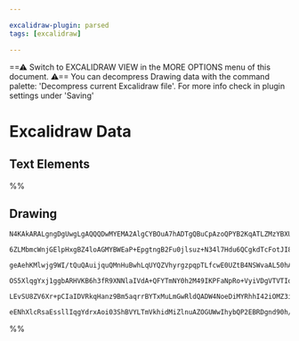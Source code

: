 ```yaml
---

excalidraw-plugin: parsed
tags: [excalidraw]

---
```

==⚠  Switch to EXCALIDRAW VIEW in the MORE OPTIONS menu of this document. ⚠== You can decompress Drawing data with the command palette: 'Decompress current Excalidraw file'. For more info check in plugin settings under 'Saving'


# Excalidraw Data

## Text Elements
%%
## Drawing
```compressed-json
N4KAkARALgngDgUwgLgAQQQDwMYEMA2AlgCYBOuA7hADTgQBuCpAzoQPYB2KqATLZMzYBXUtiRoIACyhQ4zZAHoFAc0JRJQgEYA6bGwC2CgF7N6hbEcK4OCtptbErHALRY8RMpWdx8Q1TdIEfARcZgRmBShcZQUebQBGeISaOiCEfQQOKGZuAG1wMFAwYogSbggAZWwAMyMKAEkAVWwAZgA2AEUARw6AQQApYg44AE4ADgA5FOLIWERywOwojmVg

6ZLMbmcWnjGElpHxgBZ4loAGMYBWEaP+EpgtngB2Fu0jlsuz+N34l7Hdu6QCgkdTcFotJI8M7Q75Qp5nCE8S6AqQIQjKaTceJHEbaJ5taFHM67HYI74o6yrcSoM4o5hQUhsADWCAAwmx8GxSOUAMTxBD8/nrSCaXDYJnKRlCDjEdmc7kSBnWZhwXCBLLCiDVQj4fAVWBrCSCDya+mMlkAdRBkm4fAKAgZzIQ+pghvQxrKKKlGI44RyaHiKLYquwa

geAehKMlwjg9WI/tQuQAuijquQMnHuBwhLqUYQZVhyrgzpqpTLfcwE0UZtB4NSWvaAL50hAIYhgtqXHhtMZjbEoxgsdhcNCXW72hhMVicCacMRYvuJfEXO01wjMAAiaSgbe41QIYRRmmEMoAosEMlkE9ncxOhHBiLgd+2A08jvDe2cjl2RsiJ0QOCZLMc3wFFOXFXc0H3fAwgKRtwBTOhcDgOB9Sfalq2gSR0mpCBH1IIC7gYQgEAoAAhMUJTLWU

OS5XlqgYxj1ggbARHVKB6h3fR9XNNlaIVdA+QFYTmNY0h2M49IKPFaNpRo+VyiVDgVTVTIoFEti1Mk/QADEdT1A1cI9dsiLEiSuJ4p0rWIUE0FXSAzK0izHRZF03QgYyNPEpz0gAJWEH0/SxUzNKybSAHkQzDLFIwKFjQo4ridM4KAdNwfQdXDVA/xKRywqSlKKkIIxqShELvPy9IABUsCgXoiGUEd0GCap1PK8z0jQ0g6vEtgKGw3AX1QG9QLiv

LEvSU8ZV6Xr+pCIaIDVRkqHanz9Bm5aqrrBYTxMuLmGwRldQADW4NoeDiMYRhhI42iOMZ3ieHKBEOjl8AATW4b8zjeM5Ph4EYAZ7J6iKMNgDG4atIHoAghGpeI4NWyr9H8uSKwTCBqOYyUSCKkrbVpOKceIfUEDgbhnogYmAFk2GIBAptwTRgiG6DDyJ0gSDlOi0ChiAyI5BbSGUUUAAoeF+aheEl6Wniln7LgASk1XyEGUHM1QWEXcHF84pZ4PX

eENhXlcRsaEssllIqgYdrxAoi03ShBVYLTmVkhidMiZlnuAZOGUWwIhybQP2EBRDgnd90h/YnYQoAA6lQ7Nko7AAKwQJZmAqCO4Fp+nGeZyDUDZsO4rFG3GCq8H8A9ms5iMtIlmHTVWPpAwtvmNARrAtgINZg9S5rNMDAqRubc4PcB7A0I6qbyvq+A3U4PAZs6G1YIq3gxsgA===
```
%%